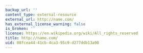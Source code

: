 ```yaml
---
backup_url: ''
content_type: external-resource
external_url: http://name.com/
has_external_license_warning: false
is_broken: ''
license: https://en.wikipedia.org/wiki/All_rights_reserved
title: http://name.com/
uid: 08fcea44-41cb-4ca3-95c9-d277ddb13a98
---
```


